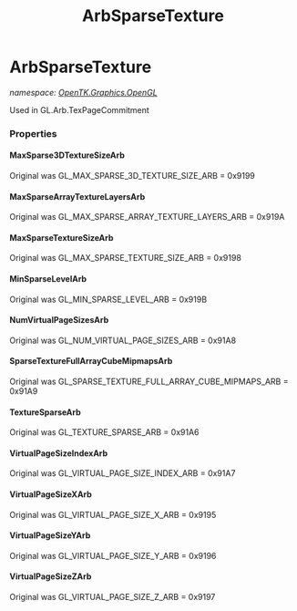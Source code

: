 ﻿---
title: ArbSparseTexture
---

# ArbSparseTexture
_namespace: [OpenTK.Graphics.OpenGL](N-OpenTK.Graphics.OpenGL.html)_

Used in GL.Arb.TexPageCommitment



### Properties

#### MaxSparse3DTextureSizeArb
Original was GL_MAX_SPARSE_3D_TEXTURE_SIZE_ARB = 0x9199
#### MaxSparseArrayTextureLayersArb
Original was GL_MAX_SPARSE_ARRAY_TEXTURE_LAYERS_ARB = 0x919A
#### MaxSparseTextureSizeArb
Original was GL_MAX_SPARSE_TEXTURE_SIZE_ARB = 0x9198
#### MinSparseLevelArb
Original was GL_MIN_SPARSE_LEVEL_ARB = 0x919B
#### NumVirtualPageSizesArb
Original was GL_NUM_VIRTUAL_PAGE_SIZES_ARB = 0x91A8
#### SparseTextureFullArrayCubeMipmapsArb
Original was GL_SPARSE_TEXTURE_FULL_ARRAY_CUBE_MIPMAPS_ARB = 0x91A9
#### TextureSparseArb
Original was GL_TEXTURE_SPARSE_ARB = 0x91A6
#### VirtualPageSizeIndexArb
Original was GL_VIRTUAL_PAGE_SIZE_INDEX_ARB = 0x91A7
#### VirtualPageSizeXArb
Original was GL_VIRTUAL_PAGE_SIZE_X_ARB = 0x9195
#### VirtualPageSizeYArb
Original was GL_VIRTUAL_PAGE_SIZE_Y_ARB = 0x9196
#### VirtualPageSizeZArb
Original was GL_VIRTUAL_PAGE_SIZE_Z_ARB = 0x9197

